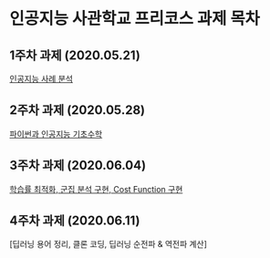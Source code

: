 # 인공지능 사관학교 프리코스 과제 목차

## 1주차 과제 (2020.05.21)
[인공지능 사례 분석](https://github.com/ws6798/USOP/blob/master/1%EC%A3%BC%EC%B0%A8%EA%B3%BC%EC%A0%9C.ipynb)
## 2주차 과제 (2020.05.28)
[파이썬과 인공지능 기초수학](https://github.com/ws6798/USOP/blob/master/2%EC%A3%BC%EC%B0%A8%EA%B3%BC%EC%A0%9C)
## 3주차 과제 (2020.06.04)
[학습률 최적화, 군집 분석 구현, Cost Function 구현](https://github.com/ws6798/USOP/blob/master/3%EC%A3%BC%EC%B0%A8_%EA%B3%BC%EC%A0%9C.ipynb)
## 4주차 과제 (2020.06.11)
[딥러닝 용어 정리, 클론 코딩, 딥러닝 순전파 & 역전파 계산]
